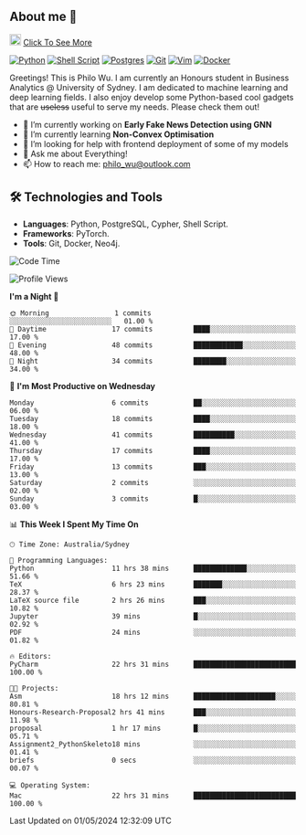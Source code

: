 ## About me 🤗

<a href="#"><img src="https://media.giphy.com/media/hvRJCLFzcasrR4ia7z/giphy.gif" width="20px" height="20px"></a> [Click To See More](https://philowu.notion.site/philowu/Philo-Hao-Wu-8bc7b2a81217493399d7db22df70fbfd)

[![Python](https://img.shields.io/badge/python-3670A0?style=for-the-badge&logo=python&logoColor=ffdd54)](#)
[![Shell Script](https://img.shields.io/badge/shell_script-%23121011.svg?style=for-the-badge&logo=gnu-bash&logoColor=white)](#)
[![Postgres](https://img.shields.io/badge/postgres-%23316192.svg?style=for-the-badge&logo=postgresql&logoColor=white)](#)
[![Git](https://img.shields.io/badge/git-%23F05033.svg?style=for-the-badge&logo=git&logoColor=white)](#)
[![Vim](https://img.shields.io/badge/VIM-%2311AB00.svg?style=for-the-badge&logo=vim&logoColor=white)](#)
[![Docker](https://img.shields.io/badge/docker-%230db7ed.svg?style=for-the-badge&logo=docker&logoColor=white)](#)

Greetings! This is Philo Wu. I am currently an Honours student in Business Analytics \@ University of Sydney. I am dedicated to machine learning and deep learning fields. I also enjoy develop some Python-based cool gadgets that are ~~useless~~ useful to serve my needs. Please check them out!

- 🔭 I’m currently working on **Early Fake News Detection using GNN**
- 🌱 I’m currently learning **Non-Convex Optimisation**
- 🤔 I’m looking for help with frontend deployment of some of my models
- 💬 Ask me about Everything!
- 📫 How to reach me: philo_wu@outlook.com

## 🛠 Technologies and Tools
- **Languages**: Python, PostgreSQL, Cypher, Shell Script.
- **Frameworks**: PyTorch.
- **Tools**: Git, Docker, Neo4j.

<!--START_SECTION:waka-->
![Code Time](http://img.shields.io/badge/Code%20Time-116%20hrs%2057%20mins-blue)

![Profile Views](http://img.shields.io/badge/Profile%20Views-7-blue)

**I'm a Night 🦉** 

```text
🌞 Morning                1 commits           ░░░░░░░░░░░░░░░░░░░░░░░░░   01.00 % 
🌆 Daytime                17 commits          ████░░░░░░░░░░░░░░░░░░░░░   17.00 % 
🌃 Evening                48 commits          ████████████░░░░░░░░░░░░░   48.00 % 
🌙 Night                  34 commits          ████████░░░░░░░░░░░░░░░░░   34.00 % 
```
📅 **I'm Most Productive on Wednesday** 

```text
Monday                   6 commits           ██░░░░░░░░░░░░░░░░░░░░░░░   06.00 % 
Tuesday                  18 commits          ████░░░░░░░░░░░░░░░░░░░░░   18.00 % 
Wednesday                41 commits          ██████████░░░░░░░░░░░░░░░   41.00 % 
Thursday                 17 commits          ████░░░░░░░░░░░░░░░░░░░░░   17.00 % 
Friday                   13 commits          ███░░░░░░░░░░░░░░░░░░░░░░   13.00 % 
Saturday                 2 commits           ░░░░░░░░░░░░░░░░░░░░░░░░░   02.00 % 
Sunday                   3 commits           █░░░░░░░░░░░░░░░░░░░░░░░░   03.00 % 
```


📊 **This Week I Spent My Time On** 

```text
🕑︎ Time Zone: Australia/Sydney

💬 Programming Languages: 
Python                   11 hrs 38 mins      █████████████░░░░░░░░░░░░   51.66 % 
TeX                      6 hrs 23 mins       ███████░░░░░░░░░░░░░░░░░░   28.37 % 
LaTeX source file        2 hrs 26 mins       ███░░░░░░░░░░░░░░░░░░░░░░   10.82 % 
Jupyter                  39 mins             █░░░░░░░░░░░░░░░░░░░░░░░░   02.92 % 
PDF                      24 mins             ░░░░░░░░░░░░░░░░░░░░░░░░░   01.82 % 

🔥 Editors: 
PyCharm                  22 hrs 31 mins      █████████████████████████   100.00 % 

🐱‍💻 Projects: 
Asm                      18 hrs 12 mins      ████████████████████░░░░░   80.81 % 
Honours-Research-Proposal2 hrs 41 mins       ███░░░░░░░░░░░░░░░░░░░░░░   11.98 % 
proposal                 1 hr 17 mins        █░░░░░░░░░░░░░░░░░░░░░░░░   05.71 % 
Assignment2_PythonSkeleto18 mins             ░░░░░░░░░░░░░░░░░░░░░░░░░   01.41 % 
briefs                   0 secs              ░░░░░░░░░░░░░░░░░░░░░░░░░   00.07 % 

💻 Operating System: 
Mac                      22 hrs 31 mins      █████████████████████████   100.00 % 
```


 Last Updated on 01/05/2024 12:32:09 UTC
<!--END_SECTION:waka-->

